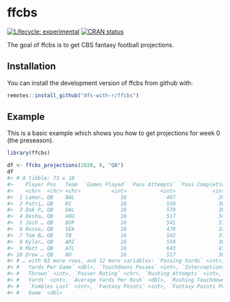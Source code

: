
<!-- README.md is generated from README.Rmd. Please edit that file -->

# ffcbs

<!-- badges: start -->

[![Lifecycle:
experimental](https://img.shields.io/badge/lifecycle-experimental-orange.svg)](https://www.tidyverse.org/lifecycle/#experimental)
[![CRAN
status](https://www.r-pkg.org/badges/version/ffcbs)](https://CRAN.R-project.org/package=ffcbs)
<!-- badges: end -->

The goal of ffcbs is to get CBS fantasy football projections.

## Installation

You can install the development version of ffcbs from github with:

``` r
remotes::install_github("dfs-with-r/ffcbs")
```

## Example

This is a basic example which shows you how to get projections for week
0 (the preseason).

``` r
library(ffcbs)

df <- ffcbs_projections(2020, 0, "QB")
df
#> # A tibble: 73 x 18
#>    Player Pos   Team  `Games Played` `Pass Attempts` `Pass Completio…
#>    <chr>  <chr> <chr>          <int>           <int>            <int>
#>  1 Lamar… QB    BAL               16             467              299
#>  2 Patri… QB    KC                16             559              362
#>  3 Dak P… QB    DAL               16             579              382
#>  4 Desha… QB    HOU               16             517              346
#>  5 Josh … QB    BUF               16             541              310
#>  6 Russe… QB    SEA               16             478              321
#>  7 Tom B… QB    TB                16             542              336
#>  8 Kyler… QB    ARI               16             559              364
#>  9 Matt … QB    ATL               16             643              431
#> 10 Drew … QB    NO                16             517              367
#> # … with 63 more rows, and 12 more variables: `Passing Yards` <int>, `Passing
#> #   Yards Per Game` <dbl>, `Touchdowns Passes` <int>, `Interceptions
#> #   Thrown` <int>, `Passer Rating` <chr>, `Rushing Attempts` <int>, `Rushing
#> #   Yards` <int>, `Average Yards Per Rush` <dbl>, `Rushing Touchdowns` <int>,
#> #   `Fumbles Lost` <int>, `Fantasy Points` <int>, `Fantasy Points Per
#> #   Game` <dbl>
```
